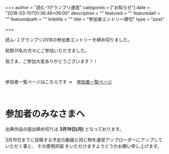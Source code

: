 +++
author = "読む-1グランプリ運営"
categories = ["お知らせ"]
date = "2018-03-10T01:36:46+09:00"
description = ""
featured = ""
featuredalt = ""
featuredpath = ""
linktitle = ""
title = "参加者エントリー締切"
type = "post"

+++

読ム-１グランプリ2018の参加者エントリーを締め切りました。

総勢31名の方々にご参加いただきました。

皆さま、ご参加大変ありがとうございます！！

<br>

参加者一覧ページはこちらです →　[参加者一覧ページ](/performer/)

<br>

# 参加者のみなさまへ

出典作品の提出締め切りは **3月19日(月)** となっております。

3月19日までに投稿する予定の動画と同じ物を運営アップローダーにアップしていただく事と、
その使用許諾 をいただけますようどうかお願い申し上げます。













